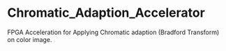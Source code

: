 # Chromatic_Adaption_Accelerator
 FPGA Acceleration for Applying Chromatic adaption (Bradford Transform) on color image.
